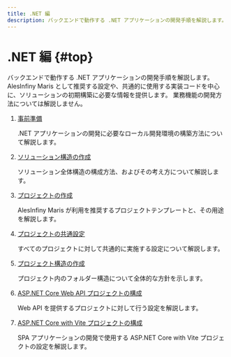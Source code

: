 ```yaml
---
title: .NET 編
description: バックエンドで動作する .NET アプリケーションの開発手順を解説します。
---
```


# .NET 編 {#top}

バックエンドで動作する .NET アプリケーションの開発手順を解説します。
AlesInfiny Maris として推奨する設定や、共通的に使用する実装コードを中心に、ソリューションの初期構築に必要な情報を提供します。
業務機能の開発方法については解説しません。

1. [事前準備](./preparation.md)

    .NET アプリケーションの開発に必要なローカル開発環境の構築方法について解説します。

1. [ソリューション構造の作成](./create-solution-structure.md)

    ソリューション全体構造の構成方法、およびその考え方について解説します。

1. [プロジェクトの作成](./create-project.md)

    AlesInfiny Maris が利用を推奨するプロジェクトテンプレートと、その用途を解説します。

1. [プロジェクトの共通設定](./project-settings.md)

    すべてのプロジェクトに対して共通的に実施する設定について解説します。

1. [プロジェクト構造の作成](./create-project-structure.md)

    プロジェクト内のフォルダー構造について全体的な方針を示します。

1. [ASP.NET Core Web API プロジェクトの構成](./configure-asp-net-core-web-api-project.md)

    Web API を提供するプロジェクトに対して行う設定を解説します。

1. [ASP.NET Core with Vite プロジェクトの構成](./configure-asp-net-core-with-vite-project.md)

    SPA アプリケーションの開発で使用する ASP.NET Core with Vite プロジェクトの設定を解説します。
